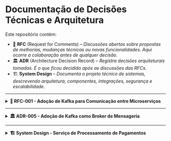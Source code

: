 # Documentação de Decisões Técnicas e Arquitetura

Este repositório contém:

- 📄 **RFC** (Request for Comments) – *Discussões abertas sobre propostas de melhorias, mudanças técnicas ou novas funcionalidades. Aqui ocorre a colaboração antes de qualquer decisão.*
- 🏛️ **ADR** (Architecture Decision Record) – *Registra decisões arquiteturais tomadas. É o que ficou decidido após as discussões das RFCs.*
- 🏗️ **System Design** – *Documenta o projeto técnico de sistemas, descrevendo arquitetura, componentes, integrações, segurança e escalabilidade.*

---

<details>
<summary><strong>📄 RFC-001 - Adoção de Kafka para Comunicação entre Microserviços</strong></summary>

### Autor
Jakson Lima

### Data
02/06/2025

### Status
Em Discussão

### 1. Contexto
Atualmente, nossos microserviços se comunicam via REST síncrono. Temos enfrentado problemas de escalabilidade, alta latência e falhas em cascata.

### 2. Problema
- Alto acoplamento entre serviços.
- Dependência da disponibilidade do serviço remoto.
- Crescimento da latência em horários de pico.

### 3. Proposta
Adotar o Apache Kafka como solução de mensageria assíncrona para:
- Desacoplar serviços.
- Melhorar a resiliência e escalabilidade.
- Permitir comunicação assíncrona baseada em eventos.

### 4. Alternativas Consideradas
- **RabbitMQ:** Mais simples, porém menos escalável.
- **Google Pub/Sub:** Solução gerenciada, porém aumenta dependência externa.
- **Manter REST:** Não resolve os problemas atuais.

### 5. Impacto
- Curto prazo: aumento na complexidade.
- Longo prazo: maior resiliência e escalabilidade.

### 6. Plano de Ação
- Criar POC.
- Capacitar o time.
- Migrar gradualmente.

### 7. Feedback e Discussões
Aberto até 10/06/2025.

</details>

---

<details>
<summary><strong>🏛️ ADR-005 - Adoção de Kafka como Broker de Mensageria</strong></summary>

### Data
12/06/2025

### Status
Aceito

### 1. Contexto
Durante a RFC-001, discutimos a necessidade de melhorar a comunicação entre microserviços.

### 2. Decisão
Adotamos o **Apache Kafka** como broker de mensageria para comunicação assíncrona.

### 3. Motivação
- Resolver problemas de acoplamento e resiliência.
- Suportar picos de carga.
- Evoluir para Event-Driven.

### 4. Alternativas Consideradas
- Manter REST.
- Usar RabbitMQ.
- Usar Google Pub/Sub.

### 5. Consequências

**Positivas**
- Maior escalabilidade e resiliência.
- Desacoplamento dos serviços.

**Negativas**
- Aumento da complexidade operacional.
- Curva de aprendizado.
- Necessidade de observabilidade mais robusta.

</details>

---

<details>
<summary><strong>🏗️ System Design - Serviço de Processamento de Pagamentos</strong></summary>

### Autor
Jakson Lima

### Data
02/06/2025

### Status
Em desenvolvimento

---

### 1. Contexto
Precisamos de um serviço escalável, seguro e resiliente para processar pagamentos de nossos clientes, garantindo alta disponibilidade e integridade das transações.

---

### 2. Objetivos
- Processar pagamentos com baixa latência.
- Garantir consistência e integridade financeira.
- Suportar picos de até 500 transações por segundo.
- Oferecer observabilidade e capacidade de auditoria.

---

### 3. Escopo
- Processamento de pagamentos via cartão, boleto e PIX.
- Integração com gateways externos (ex.: Stripe, Adyen, bancos locais).
- Geração de relatórios financeiros.
- APIs para os times de backoffice e produtos.

---

### 4. Arquitetura de Alto Nível

🗺️ **Diagrama:** 
![image](https://github.com/user-attachments/assets/0e8f0a6c-fe1f-4a9b-bd40-1268473bf520)


